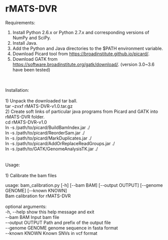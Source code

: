 # rMATS-DVR

Requirements:
1) Install Python 2.6.x or Python 2.7.x and corresponding versions of NumPy and SciPy.<br>
2) Install Java. <br>
3) Add the Python and Java directories to the $PATH environment variable. <br>
4) Download Picard tool from https://broadinstitute.github.io/picard/. <br>
5) Download GATK from https://software.broadinstitute.org/gatk/download/. (version 3.0~3.6 have been tested) <br>
<br>
<br>
Installation:<br>
<br>
1) Unpack the downloaded tar ball. <br>
	tar –zvxf rMATS-DVR-v1.0.tar.gz <br>
2) Create soft links of particular java programs from Picard and GATK into rMATS-DVR folder. <br>
	cd rMATS-DVR-v1.0 <br>
	ln -s  /path/to/picard/BuildBamIndex.jar ./ <br>
	ln -s /path/to/picard/ReorderSam.jar ./ <br>
	ln -s /path/to/picard/MarkDuplicates.jar ./ <br>
	ln -s /path/to/picard/AddOrReplaceReadGroups.jar ./ <br>
	ln -s /path/to/GATK/GenomeAnalysisTK.jar ./ <br>
<br>
<br>
Usage: <br>
<br>
1) Calibrate the bam files <br>


usage: bam_calibration.py [-h] [--bam BAM] [--output OUTPUT] [--genome GENOME] [--known KNOWN] <br>
Bam calibration for rMATS-DVR <br>
<br>
optional arguments: <br>
  -h, --help       show this help message and exit <br>
  --bam BAM        Input bam file <br>
  --output OUTPUT  Path and prefix of the output file <br>
  --genome GENOME  genome sequence in fasta format <br>
  --known KNOWN    Known SNVs in vcf format <br>


